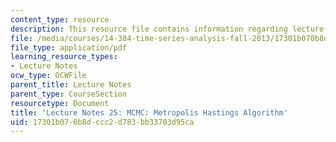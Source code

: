 ```yaml
---
content_type: resource
description: This resource file contains information regarding lecture 25.
file: /media/courses/14-384-time-series-analysis-fall-2013/17301b070b8dccc2d783bb33703d95ca_MIT14_384F13_lec25.pdf
file_type: application/pdf
learning_resource_types:
- Lecture Notes
ocw_type: OCWFile
parent_title: Lecture Notes
parent_type: CourseSection
resourcetype: Document
title: 'Lecture Notes 25: MCMC: Metropolis Hastings Algorithm'
uid: 17301b07-0b8d-ccc2-d783-bb33703d95ca
---
```

